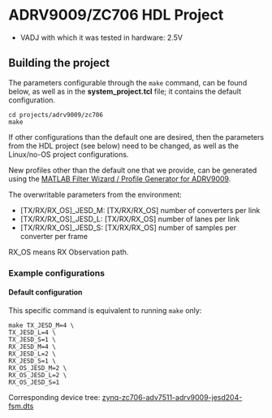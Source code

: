 <!-- no_no_os -->

# ADRV9009/ZC706 HDL Project

- VADJ with which it was tested in hardware: 2.5V

## Building the project

The parameters configurable through the `make` command, can be found below, as well as in the **system_project.tcl** file; it contains the default configuration.

```
cd projects/adrv9009/zc706
make
```

If other configurations than the default one are desired, then the parameters from the HDL project (see below) need to be changed, as well as the Linux/no-OS project configurations.

New profiles other than the default one that we provide, can be generated using the [MATLAB Filter Wizard / Profile Generator for ADRV9009](https://www.analog.com/media/en/evaluation-boards-kits/evaluation-software/ADRV9008-x-ADRV9009-profile-config-tool-filter-wizard-v2.4.zip).

The overwritable parameters from the environment:

- [TX/RX/RX_OS]_JESD_M: [TX/RX/RX_OS] number of converters per link
- [TX/RX/RX_OS]_JESD_L: [TX/RX/RX_OS] number of lanes per link
- [TX/RX/RX_OS]_JESD_S: [TX/RX/RX_OS] number of samples per converter per frame

RX_OS means RX Observation path.

### Example configurations

#### Default configuration

This specific command is equivalent to running `make` only:

```
make TX_JESD_M=4 \
TX_JESD_L=4 \
TX_JESD_S=1 \
RX_JESD_M=4 \
RX_JESD_L=2 \
RX_JESD_S=1 \
RX_OS_JESD_M=2 \
RX_OS_JESD_L=2 \
RX_OS_JESD_S=1
```

Corresponding device tree: [zynq-zc706-adv7511-adrv9009-jesd204-fsm.dts](https://github.com/analogdevicesinc/linux/blob/main/arch/arm/boot/dts/xilinx/zynq-zc706-adv7511-adrv9009-jesd204-fsm.dts)
